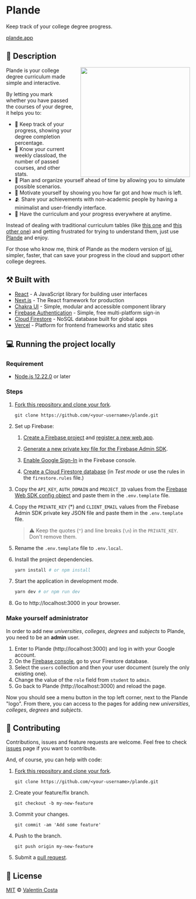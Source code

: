 # Plande

Keep track of your college degree progress.

[plande.app](https://plande.app
)
## 📜 Description

<img align="right" width="300" src="plande-demo.gif" style="margin-left: 20px">

Plande is your college degree curriculum made simple and interactive.

By letting you mark whether you have passed the courses of your degree, it helps you to:

- 📏 Keep track of your progress, showing your degree completion percentage.
- 🧮 Know your current weekly classload, the number of passed courses, and other stats.
- 📅 Plan and organize yourself ahead of time by allowing you to simulate possible scenarios.
- 💪 Motivate yourself by showing you how far got and how much is left.
- 🫂 Share your achievements with non-academic people by having a minimalist and user-friendly interface.
- 📱 Have the curriculum and your progress everywhere at anytime. 

Instead of dealing with traditional curriculum tables (like [this one](http://www.frcu.utn.edu.ar/wp-content/uploads/2018/07/Plan_ISI_2015.pdf) and [this other one](https://fcytcdelu.uader.edu.ar/sistemas)) and getting frustrated for trying to understand them, just use [Plande](https://plande.com) and enjoy.

For those who know me, think of Plande as the modern version of [isi](https://valentincosta.com/isi/), simpler, faster, that can save your progress in the cloud and support other college degrees.

## ⚒️ Built with 

- [React](https://reactjs.org/docs/getting-started.html) - A JavaScript library for building user interfaces
- [Next.js](https://nextjs.org/docs/getting-started) - The React framework
for production
- [Chakra UI](https://chakra-ui.com/docs/getting-started) - Simple, modular and accessible component library
- [Firebase Authentication](https://firebase.google.com/docs/auth) - Simple, free
multi-platform sign-in
- [Cloud Firestore](https://firebase.google.com/docs/firestore) - NoSQL database built for global apps
- [Vercel](https://vercel.com/docs) - Platform for frontend frameworks and static sites

## 💻 Running the project locally

### Requirement

- [Node.js 12.22.0](https://nodejs.org/en/) or later

### Steps

1. [Fork this repository and clone your fork](https://docs.github.com/en/get-started/quickstart/fork-a-repo).

    ```
    git clone https://github.com/<your-username>/plande.git
    ``` 

2. Set up Firebase:

    1. [Create a Firebase project](https://firebase.google.com/docs/web/setup#create-project) and [register a new web app](https://firebase.google.com/docs/web/setup#register-app).

    2. [Generate a new private key file for the Firebase Admin SDK](https://firebase.google.com/docs/admin/setup#initialize-sdk).

    3. [Enable Google Sign-In](https://firebase.google.com/docs/auth/web/google-signin#before_you_begin) in the Firebase console.

    4. [Create a Cloud Firestore database](https://firebase.google.com/docs/firestore/quickstart#create) (in _Test mode_ or use the rules in the `firestore.rules` file.)

3. Copy the `API_KEY`, `AUTH_DOMAIN` and `PROJECT_ID` values from the [Firebase Web SDK config object](https://firebase.google.com/docs/web/learn-more#config-object) and paste them in the `.env.template` file.

4. Copy the `PRIVATE_KEY` (*) and `CLIENT_EMAIL` values from the Firebase Admin SDK private key JSON file and paste them in the `.env.template` file.
    > ⚠️ Keep the quotes (`"`) and line breaks (`\n`) in the `PRIVATE_KEY`. Don't remove them.

5. Rename the `.env.template` file to `.env.local`.

6. Install the project dependencies.

    ```bash
    yarn install # or npm install
    ```

7. Start the application in development mode.

    ```bash
    yarn dev # or npm run dev
    ```

8. Go to http://localhost:3000 in your browser.

### Make yourself administrator

In order to add new _universities_, _colleges_, _degrees_ and _subjects_ to Plande, you need to be an **admin** user.

1. Enter to Plande (http://localhost:3000) and log in with your Google account.
2. On the [Firebase console](https://console.firebase.google.com/), go to your Firestore database.
3. Select the `users` collection and then your user document (surely the only existing one).
4. Change the value of the `role` field from `student` to `admin`.
5. Go back to Plande (http://localhost:3000) and reload the page.

Now you should see a menu button in the top left corner, next to the Plande "logo". From there, you can access to the pages for adding new _universities_, _colleges_, _degrees_ and _subjects_.

## 🤝 Contributing

Contributions, issues and feature requests are welcome. Feel free to check [issues](https://github.com/valentincostam/plande/issues) page if you want to contribute.

And, of course, you can help with code:

1. [Fork this repository and clone your fork](https://docs.github.com/en/get-started/quickstart/fork-a-repo).
    ```
    git clone https://github.com/<your-username>/plande.git
    ```
2. Create your feature/fix branch.
    ```
    git checkout -b my-new-feature
    ```
3. Commit your changes.
    ```
    git commit -am 'Add some feature'
    ```
4. Push to the branch.
    ```
    git push origin my-new-feature
    ```
5. Submit a [pull request](https://github.com/valentincostam/plande/pulls).




## 📝 License

[MIT](https://github.com/valentincostam/plande/blob/main/LICENSE) © [Valentín Costa](https://twitter.com/valentincostam)
